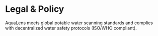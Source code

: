 # Legal & Policy
AquaLens meets global potable water scanning standards and complies with decentralized water safety protocols (ISO/WHO compliant).